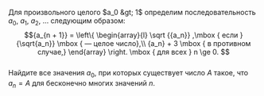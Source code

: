 Для произвольного целого $a_0  &gt;  1$ определим последовательность $a_0$, $a_1$, $a_2$, $\ldots$ следующим образом:
$${a_{n + 1}} = \left\{ \begin{array}{l}
\sqrt {{a_n}} ,\mbox { если } {\sqrt{a_n}} \mbox { — целое число},\\
{a_n} + 3 \mbox { в противном случае,} 
\end{array} \right. \mbox { для всех } n \ge 0. $$
<br>Найдите все значения $a_0$, при которых существует число $A$ такое, что $a_n=A$ для бесконечно многих значений $n$.